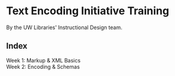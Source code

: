 # Text Encoding Initiative Training
By the UW Libraries' Instructional Design team.

## Index
Week 1: Markup & XML Basics<br/>
Week 2: Encoding & Schemas

